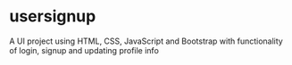 # usersignup
A UI project using HTML, CSS, JavaScript and Bootstrap with functionality of login, signup and updating profile info
